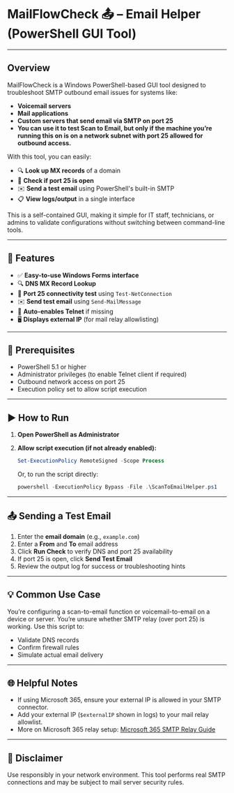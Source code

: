 # MailFlowCheck 📤 – Email Helper (PowerShell GUI Tool)

---

## Overview

MailFlowCheck is a Windows PowerShell-based GUI tool designed to troubleshoot SMTP outbound email issues for systems like:

- **Voicemail servers**
- **Mail applications**
- **Custom servers that send email via SMTP on port 25**
- **You can use it to test Scan to Email, but only if the machine you’re running this on is on a network subnet with port 25 allowed for outbound access.**

With this tool, you can easily:

- 🔍 **Look up MX records** of a domain
- 🔌 **Check if port 25 is open**
- ✉️ **Send a test email** using PowerShell's built-in SMTP
- 📋 **View logs/output** in a single interface

This is a self-contained GUI, making it simple for IT staff, technicians, or admins to validate configurations without switching between command-line tools.

---

## 🔧 Features

- ✅ **Easy-to-use Windows Forms interface**
- 🔍 **DNS MX Record Lookup**
- 🔌 **Port 25 connectivity test** using `Test-NetConnection`
- ✉️ **Send test email** using `Send-MailMessage`
- 🧠 **Auto-enables Telnet** if missing
- 🖥️ **Displays external IP** (for mail relay allowlisting)

---

## 🔐 Prerequisites

- PowerShell 5.1 or higher
- Administrator privileges (to enable Telnet client if required)
- Outbound network access on port 25
- Execution policy set to allow script execution

---

## ▶️ How to Run

1. **Open PowerShell as Administrator**
2. **Allow script execution (if not already enabled):**

   ```powershell
   Set-ExecutionPolicy RemoteSigned -Scope Process
   ```

   Or, to run the script directly:

   ```powershell
   powershell -ExecutionPolicy Bypass -File .\ScanToEmailHelper.ps1
   ```

---

## 📤 Sending a Test Email

1. Enter the **email domain** (e.g., `example.com`)
2. Enter a **From** and **To** email address
3. Click **Run Check** to verify DNS and port 25 availability
4. If port 25 is open, click **Send Test Email**
5. Review the output log for success or troubleshooting hints

---

## 💡 Common Use Case

You’re configuring a scan-to-email function or voicemail-to-email on a device or server. You’re unsure whether SMTP relay (over port 25) is working. Use this script to:

- Validate DNS records
- Confirm firewall rules
- Simulate actual email delivery

---

## 🌐 Helpful Notes

- If using Microsoft 365, ensure your external IP is allowed in your SMTP connector.
- Add your external IP (`$externalIP` shown in logs) to your mail relay allowlist.
- More on Microsoft 365 relay setup: [Microsoft 365 SMTP Relay Guide](https://support.itsolver.net/hc/en-au/articles/12267003536655)

---

## 📌 Disclaimer

Use responsibly in your network environment. This tool performs real SMTP connections and may be subject to mail server security rules.
